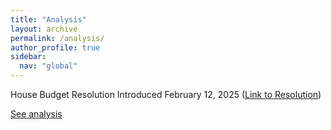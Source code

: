 ```yaml
---
title: "Analysis"
layout: archive
permalink: /analysis/
author_profile: true
sidebar:
  nav: "global"
---
```


House Budget Resolution Introduced February 12, 2025 (<a href="https://docs.house.gov/meetings/BU/BU00/20250213/117894/BILLS-119NAih.pdf">Link to Resolution</a>)

<a href="/analysis/budget-resolution-BILLS-119NAih-021225/">See analysis</a>